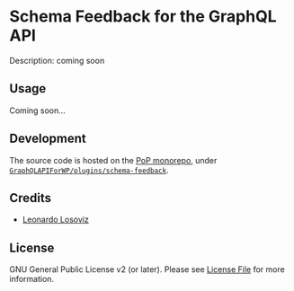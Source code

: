 # Schema Feedback for the GraphQL API

Description: coming soon

## Usage

Coming soon...

## Development

The source code is hosted on the [PoP monorepo](https://github.com/leoloso/PoP), under [`GraphQLAPIForWP/plugins/schema-feedback`](https://github.com/leoloso/PoP/tree/master/layers/GraphQLAPIForWP/plugins/schema-feedback).

## Credits

- [Leonardo Losoviz][link-author]

## License

GNU General Public License v2 (or later). Please see [License File](LICENSE.md) for more information.

[link-author]: https://github.com/leoloso
